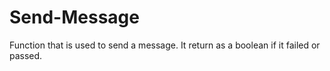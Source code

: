 # Send-Message
Function that is used to send a message. It return as a boolean if it failed or passed. 